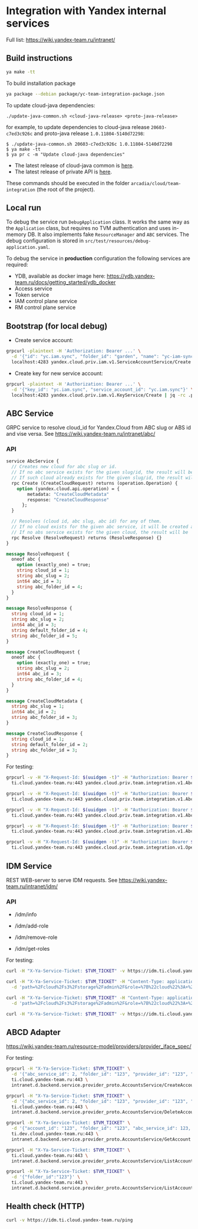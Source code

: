 # Integration with Yandex internal services

Full list: https://wiki.yandex-team.ru/intranet/

## Build instructions

```bash
ya make -tt
```

To build installation package

```bash
ya package --debian package/yc-team-integration-package.json
```

To update cloud-java dependencies:

```
./update-java-common.sh <cloud-java-release> <proto-java-release>
```

for example, to update dependencies to cloud-java release `20603-c7ed3c926c`
and proto-java release `1.0.11804-5140d72298`:

```
$ ./update-java-common.sh 20603-c7ed3c926c 1.0.11804-5140d72298
$ ya make -tt
$ ya pr c -m "Update cloud-java dependencies"
```

* The latest release of cloud-java common is [here](https://teamcity.yandex-team.ru/buildConfiguration/cloud_java_CloudJavaRepositoryRelease?branch=%3Cdefault%3E).
* The latest release of private API is [here](https://teamcity.yandex-team.ru/buildConfiguration/Cloud_CloudGo_PrivateApiBuild?branch=%3Cdefault%3E).

These commands should be executed in the folder `arcadia/cloud/team-integration`
(the root of the project).

## Local run

To debug the service run `DebugApplication` class. It works the same way as the `Application`
class, but requires no TVM authentication and uses in-memory DB. It also implements fake
`ResourceManager` and `ABC` services.
The debug configuration is stored in `src/test/resources/debug-application.yaml`.

To debug the service in **production** configuration the following services are required:

* YDB, available as docker image here: https://ydb.yandex-team.ru/docs/getting_started/ydb_docker
* Access service
* Token service
* IAM control plane service
* RM control plane service

## Bootstrap (for local debug)

* Create service account:

```bash
grpcurl -plaintext -H 'Authorization: Bearer ...' \
  -d '{"id": "yc.iam.sync", "folder_id": "garden", "name": "yc-iam-sync"}' \
  localhost:4283 yandex.cloud.priv.iam.v1.ServiceAccountService/Create
```

* Create key for new service account:

```bash
grpcurl -plaintext -H 'Authorization: Bearer ...' \
  -d '{"key_id": "yc.iam.sync", "service_account_id": "yc.iam.sync"}' \
  localhost:4283 yandex.cloud.priv.iam.v1.KeyService/Create | jq -rc .private_key
```

## ABC Service

GRPC service to resolve cloud_id for Yandex.Cloud from ABC slug or ABS id and vise versa.
See https://wiki.yandex-team.ru/intranet/abc/

### API

```proto
service AbcService {
  // Creates new cloud for abc slug or id.
  // If no abc service exists for the given slug/id, the result will be `FAILED_PRECONDITION`.
  // If such cloud already exists for the given slug/id, the result will be `ALREADY_EXISTS`.
  rpc Create (CreateCloudRequest) returns (operation.Operation) {
    option (yandex.cloud.api.operation) = {
        metadata: "CreateCloudMetadata"
        response: "CreateCloudResponse"
      };
  }

  // Resolves (cloud id, abc slug, abc id) for any of them.
  // If no cloud exists for the given abc service, it will be created automatically.
  // If no abs service exists for the given cloud, the result will be `NOT FOUND`.
  rpc Resolve (ResolveRequest) returns (ResolveResponse) {}
}

message ResolveRequest {
  oneof abc {
    option (exactly_one) = true;
    string cloud_id = 1;
    string abc_slug = 2;
    int64 abc_id = 3;
    string abc_folder_id = 4;
  }
}

message ResolveResponse {
  string cloud_id = 1;
  string abc_slug = 2;
  int64 abc_id = 3;
  string default_folder_id = 4;
  string abc_folder_id = 5;
}

message CreateCloudRequest {
  oneof abc {
    option (exactly_one) = true;
    string abc_slug = 2;
    int64 abc_id = 3;
    string abc_folder_id = 4;
  }
}

message CreateCloudMetadata {
  string abc_slug = 1;
  int64 abc_id = 2;
  string abc_folder_id = 3;
}

message CreateCloudResponse {
  string cloud_id = 1;
  string default_folder_id = 2;
  string abc_folder_id = 3;
}
```

For testing:

```bash
grpcurl -v -H "X-Request-Id: $(uuidgen -t)" -H "Authorization: Bearer $IAM_TOKEN" -d '{"abc_id": 2}' \
  ti.cloud.yandex-team.ru:443 yandex.cloud.priv.team.integration.v1.AbcService/Resolve

grpcurl -v -H "X-Request-Id: $(uuidgen -t)" -H "Authorization: Bearer $IAM_TOKEN" -d '{"abc_slug": "home"}' \
  ti.cloud.yandex-team.ru:443 yandex.cloud.priv.team.integration.v1.AbcService/Resolve

grpcurl -v -H "X-Request-Id: $(uuidgen -t)" -H "Authorization: Bearer $IAM_TOKEN" -d '{"abc_id": 2}' \
  ti.cloud.yandex-team.ru:443 yandex.cloud.priv.team.integration.v1.AbcService/Create

grpcurl -v -H "X-Request-Id: $(uuidgen -t)" -H "Authorization: Bearer $IAM_TOKEN" -d '{"abc_slug": "home"}' \
  ti.cloud.yandex-team.ru:443 yandex.cloud.priv.team.integration.v1.AbcService/Create

grpcurl -v -H "X-Request-Id: $(uuidgen -t)" -H "Authorization: Bearer $IAM_TOKEN" -d '{"operation_id": "bg312345678901234567"}' \
  ti.cloud.yandex-team.ru:443 yandex.cloud.priv.team.integration.v1.OperationService/Get
```

## IDM Service

REST WEB-server to serve IDM requests.
See https://wiki.yandex-team.ru/intranet/idm/

### API

* /idm/info

* /idm/add-role

* /idm/remove-role

* /idm/get-roles

For testing:

```bash
curl -H "X-Ya-Service-Ticket: $TVM_TICKET" -v https://idm.ti.cloud.yandex-team.ru/idm/info

curl -H "X-Ya-Service-Ticket: $TVM_TICKET" -H "Content-Type: application/x-www-form-urlencoded" -v https://idm.ti.cloud.yandex-team.ru/idm/add-role \
  -d 'path=%2Fcloud%2Fs3%2Fstorage%2Fadmin%2F&role=%7B%22cloud%22%3A+%22s3%22%2C+%22storage%22%3A+%22admin%22%7D&login=user1-id&fields=%7B%22service_spec%22%3A+%22home-2-42868%22%7D'

curl -H "X-Ya-Service-Ticket: $TVM_TICKET" -H "Content-Type: application/x-www-form-urlencoded" -v https://idm.ti.cloud.yandex-team.ru/idm/remove-role \
  -d 'path=%2Fcloud%2Fs3%2Fstorage%2Fadmin%2F&role=%7B%22cloud%22%3A+%22s3%22%2C+%22storage%22%3A+%22admin%22%7D&login=user1-id&fields=%7B%22service_spec%22%3A+%22home-2-42868%22%7D'

curl -H "X-Ya-Service-Ticket: $TVM_TICKET" -v https://idm.ti.cloud.yandex-team.ru/idm/get-roles
```

## ABCD Adapter

https://wiki.yandex-team.ru/resource-model/providers/provider_iface_spec/

For testing:

```bash
grpcurl -H "X-Ya-Service-Ticket: $TVM_TICKET" \
  -d '{"abc_service_id": 2, "folder_id": "123", "provider_id": "123", "key": "some_key", "display_name": "name"}' \
  ti.cloud.yandex-team.ru:443 \
  intranet.d.backend.service.provider_proto.AccountsService/CreateAccount

grpcurl -H "X-Ya-Service-Ticket: $TVM_TICKET" \
  -d '{"abc_service_id": 2, "folder_id": "123", "provider_id": "123", "account_id": "123"}' \
  ti.cloud.yandex-team.ru:443 \
  intranet.d.backend.service.provider_proto.AccountsService/DeleteAccount

grpcurl -H "X-Ya-Service-Ticket: $TVM_TICKET" \
  -d '{"account_id": "123", "folder_id": "123", "abc_service_id": 123, "provider_id": "123"}' \
  ti.dev.cloud.yandex-team.ru:443 \
  intranet.d.backend.service.provider_proto.AccountsService/GetAccount

grpcurl -H "X-Ya-Service-Ticket: $TVM_TICKET" \
  ti.cloud.yandex-team.ru:443 \
  intranet.d.backend.service.provider_proto.AccountsService/ListAccounts

grpcurl -H "X-Ya-Service-Ticket: $TVM_TICKET" \
  -d '{"folder_id":"123"}' \
  ti.cloud.yandex-team.ru:443 \
  intranet.d.backend.service.provider_proto.AccountsService/ListAccountsByFolder

```

## Health check (HTTP)

```bash
curl -v https://idm.ti.cloud.yandex-team.ru/ping
```
